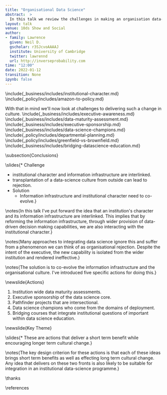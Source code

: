 ```yaml
---
title: "Organisational Data Science"
abstract:  >
  In this talk we review the challenges in making an organisation data-driven in its decision making. Building on experience working within Amazon and providing advice through the Royal Society convened DELVE group we review challenges and solutions for improving the data capabilities of an institution. This talk is targeted at data-aware leaders working in an institution.
layout: talk
venue: 10ds Show and Social
author:
- family: Lawrence
  given: Neil D.
  gscholar: r3SJcvoAAAAJ
  institute: University of Cambridge
  twitter: lawrennd
  url: http://inverseprobability.com
time: "12:00"
date: 2022-01-12
transition: None
ipynb: false
---
```




\include{_business/includes/institutional-character.md}
\include{_policy/includes/amazon-to-policy.md}

With that in mind we'll now look at challenges to delivering such a change in culture.
\include{_business/includes/executive-awareness.md}
\include{_business/includes/data-maturity-assessment.md}
\include{_business/includes/executive-sponsorship.md}
\include{_business/includes/data-science-champions.md}
\include{_policy/includes/departmental-planning.md}
\include{_policy/includes/greenfield-vs-brownfield.md}
\include{_business/includes/bridging-datascience-education.md}

\subsection{Conclusions}

\slides{* Challenge
  * institutional character and information infrastructure are interlinked.
  * transplantation of a data-science culture from outside can lead to rejection.
* Solution
  * Information infrastructure and institutional character need to co-evolve.}

\notes{In this talk I've put forward the idea that an institution's character and its information infrastructure are interlinked. This implies that by reforming the information infrastructure, through wider provision of data-driven decision making capabilities, we are also interacting with the institutional character.}

\notes{Many approaches to integrating data science ignore this and suffer from a phenomenon we can think of as organisational rejection. Despite the intent of the executive, the new capability is isolated from the wider institution and rendered ineffective.}

\notes{The solution is to co-evolve the information infrastructure and the organisational culture. I've introduced five specific actions for doing this.}

\newslide{Actions}

1. Institution wide data maturity assessments.
2. Executive sponsorship of the data science core.
3. Pathfinder projects that are intersectional.
4. Data science champions who come from the domains of deployment.
5. Bridging courses that integrate institutional questions of important within data science education.

\newslide{Key Theme}

\slides{* These are actions that deliver a short term benefit while encouraging longer term cultural change.}

\notes{The key design criterion for these actions is that each of these ideas brings short term benefits as well as effecting long term cultural change. Any idea that delivers on these two fronts is also likely to be suitable for integration in an institutional data-science programme.}

\thanks

\references
